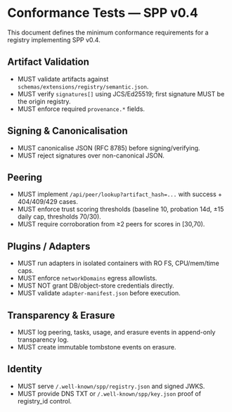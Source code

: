 # Conformance Tests — SPP v0.4

This document defines the minimum conformance requirements for a registry implementing SPP v0.4.

## Artifact Validation
- MUST validate artifacts against `schemas/extensions/registry/semantic.json`.
- MUST verify `signatures[]` using JCS/Ed25519; first signature MUST be the origin registry.
- MUST enforce required `provenance.*` fields.

## Signing & Canonicalisation
- MUST canonicalise JSON (RFC 8785) before signing/verifying.
- MUST reject signatures over non-canonical JSON.

## Peering
- MUST implement `/api/peer/lookup?artifact_hash=...` with success + 404/409/429 cases.
- MUST enforce trust scoring thresholds (baseline 10, probation 14d, ±15 daily cap, thresholds 70/30).
- MUST require corroboration from ≥2 peers for scores in [30,70).

## Plugins / Adapters
- MUST run adapters in isolated containers with RO FS, CPU/mem/time caps.
- MUST enforce `networkDomains` egress allowlists.
- MUST NOT grant DB/object-store credentials directly.
- MUST validate `adapter-manifest.json` before execution.

## Transparency & Erasure
- MUST log peering, tasks, usage, and erasure events in append-only transparency log.
- MUST create immutable tombstone events on erasure.

## Identity
- MUST serve `/.well-known/spp/registry.json` and signed JWKS.
- MUST provide DNS TXT or `/.well-known/spp/key.json` proof of registry_id control.
